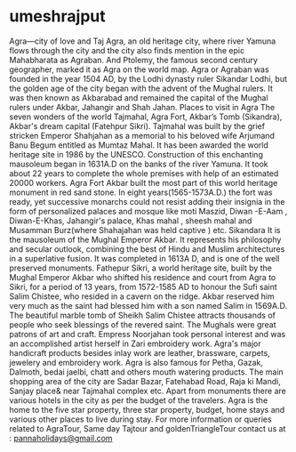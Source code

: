 # umeshrajput
Agra—city of love and Taj Agra, an old heritage city, where river Yamuna flows through the city and the city also finds mention in the epic Mahabharata as Agraban. And Ptolemy, the famous second century geographer, marked it as Agra on the world map. Agra or Agraban was founded in the year 1504 AD, by the Lodhi dynasty ruler Sikandar Lodhi, but the golden age of the city began with the advent of the Mughal rulers. It was then known as Akbarabad and remained the capital of the Mughal rulers under Akbar, Jahangir and Shah Jahan. Places to visit in Agra The seven wonders of the world Tajmahal, Agra Fort, Akbar’s Tomb (Sikandra), Akbar's dream capital (Fatehpur Sikri). Tajmahal was built by the grief stricken Emperor Shahjahan as a memorial to his beloved wife Arjumand Banu Begum entitled as Mumtaz Mahal. It has been awarded the world heritage site in 1986 by the UNESCO. Construction of this enchanting mausoleum began in 1631A.D on the banks of the river Yamuna. It took about 22 years to complete the whole premises with help of an estimated 20000 workers. Agra Fort Akbar built the most part of this world heritage monument in red sand stone. In eight years(1565-1573A.D.) the fort was ready, yet successive monarchs could not resist adding their insignia in the form of personalized palaces and mosque like moti Maszid, Diwan -E-Aam , Diwan-E-Khas, Jahangir's palace, Khas mahal , sheesh mahal and Musamman Burz(where Shahajahan was held captive ) etc. Sikandara It is the mausoleum of the Mughal Emperor Akbar. It represents his philosophy and secular outlook, combining the best of Hindu and Muslim architectures in a superlative fusion. It was completed in 1613A D, and is one of the well preserved monuments. Fathepur Sikri, a world heritage site, built by the Mughal Emperor Akbar who shifted his residence and court from Agra to Sikri, for a period of 13 years, from 1572-1585 AD to honour the Sufi saint Salim Chistee, who resided in a cavern on the ridge. Akbar reserved him very much as the saint had blessed him with a son named Salim in 1569A.D. The beautiful marble tomb of Sheikh Salim Chistee attracts thousands of people who seek blessings of the revered saint. The Mughals were great patrons of art and craft. Empress Noorjahan took personal interest and was an accomplished artist herself in Zari embroidery work. Agra's major handicraft products besides inlay work are leather, brassware, carpets, jewelery and embroidery work. Agra is also famous for Petha, Gazak, Dalmoth, bedai jaelbi, chatt and others mouth watering products. The main shopping area of the city are Sadar Bazar, Fatehabad Road, Raja ki Mandi, Sanjay place&amp; near Tajmahal complex etc. Apart from monuments there are various hotels in the city as per the budget of the travelers. Agra is the home to the five star property, three star property, budget, home stays and various other places to live during stay.  For more information or queries related to  AgraTour, Same day Tajtour and goldenTriangleTour contact us at : pannaholidays@gmail.com
